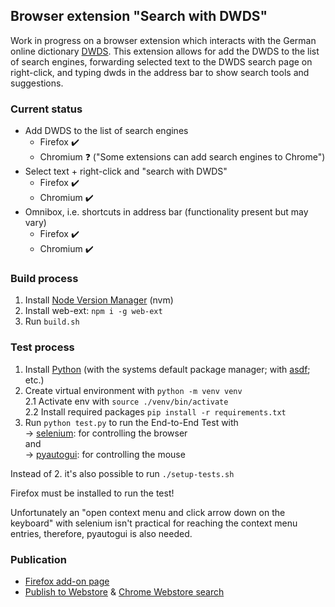 ## Browser extension "Search with DWDS"


Work in progress on a browser extension which interacts with the German online dictionary [DWDS](https://www.dwds.de). This extension allows for add the DWDS to the list of search engines, forwarding selected text to the DWDS search page on right-click, and typing dwds in the address bar to show search tools and suggestions.


### Current status

- Add DWDS to the list of search engines
    - Firefox :heavy_check_mark:
    - Chromium :question: ("Some extensions can add search engines to Chrome")
- Select text + right-click and "search with DWDS"
    - Firefox :heavy_check_mark:
    - Chromium :heavy_check_mark:
- Omnibox, i.e. shortcuts in address bar (functionality present but may vary)
   - Firefox :heavy_check_mark:
   - Chromium :heavy_check_mark:


### Build process

1. Install [Node Version Manager](https://github.com/nvm-sh/nvm) (nvm)
2. Install web-ext: `npm i -g web-ext`
3. Run `build.sh`


### Test process

1. Install [Python](https://www.python.org/downloads/) (with the systems default package manager; with [asdf](https://asdf-vm.com/guide/getting-started.html); etc.)  
2. Create virtual environment with `python -m venv venv`    
2.1 Activate env with `source ./venv/bin/activate`  
2.2 Install required packages `pip install -r requirements.txt`  
3. Run `python test.py` to run the End-to-End Test with   
-> [selenium](https://pypi.org/project/selenium/): for controlling the browser  
and   
-> [pyautogui](https://pypi.org/project/PyAutoGUI/): for controlling the mouse

Instead of 2. it's also possible to run `./setup-tests.sh`

Firefox must be installed to run the test!

Unfortunately an "open context menu and click arrow down on the keyboard" with selenium isn't practical for reaching the context menu entries, therefore, pyautogui is also needed.  


### Publication

* [Firefox add-on page](https://addons.mozilla.org/firefox/addon/dwds/)
* [Publish to Webstore](https://developer.chrome.com/docs/webstore/publish/) & [Chrome Webstore search](https://chrome.google.com/webstore/category/extensions)
